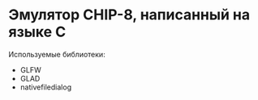 # Эмулятор **CHIP-8**, написанный на языке C

Используемые библиотеки:
  * GLFW
  * GLAD
  * nativefiledialog
